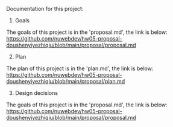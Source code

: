 Documentation for this project:

1. Goals

The goals of this project is in the 'proposal.md', the link is below:
https://github.com/nuwebdev/hw05-proposal-doushenyiyezhiqiu/blob/main/proposal/proposal.md

2. Plan

The plan of this project is in the 'plan.md', the link is below:
https://github.com/nuwebdev/hw05-proposal-doushenyiyezhiqiu/blob/main/proposal/plan.md

3. Design decisions

The goals of this project is in the 'proposal.md', the link is below:
https://github.com/nuwebdev/hw05-proposal-doushenyiyezhiqiu/blob/main/proposal/proposal.md

